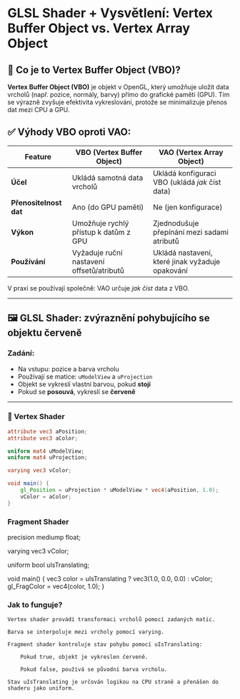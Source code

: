# GLSL Shader + Vysvětlení: Vertex Buffer Object vs. Vertex Array Object

## 🧠 Co je to Vertex Buffer Object (VBO)?

**Vertex Buffer Object (VBO)** je objekt v OpenGL, který umožňuje uložit data vrcholů (např. pozice, normály, barvy) přímo do grafické paměti (GPU). Tím se výrazně zvyšuje efektivita vykreslování, protože se minimalizuje přenos dat mezi CPU a GPU.

## ✅ Výhody VBO oproti VAO:

| Feature                        | VBO (Vertex Buffer Object)                        | VAO (Vertex Array Object)                        |
|-------------------------------|---------------------------------------------------|--------------------------------------------------|
| **Účel**                      | Ukládá samotná data vrcholů                       | Ukládá konfiguraci VBO (ukládá *jak* číst data) |
| **Přenositelnost dat**       | Ano (do GPU paměti)                              | Ne (jen konfigurace)                            |
| **Výkon**                    | Umožňuje rychlý přístup k datům z GPU            | Zjednodušuje přepínání mezi sadami atributů     |
| **Používání**                | Vyžaduje ruční nastavení offsetů/atributů        | Ukládá nastavení, které jinak vyžaduje opakování |

V praxi se používají společně: VAO určuje *jak číst* data z VBO.

---

## 🖼️ GLSL Shader: zvýraznění pohybujícího se objektu červeně

### Zadání:

- Na vstupu: pozice a barva vrcholu
- Používají se matice: `uModelView` a `uProjection`
- Objekt se vykreslí vlastní barvou, pokud **stojí**
- Pokud se **posouvá**, vykreslí se **červeně**

---

### 🧱 Vertex Shader

```glsl
attribute vec3 aPosition;
attribute vec3 aColor;

uniform mat4 uModelView;
uniform mat4 uProjection;

varying vec3 vColor;

void main() {
    gl_Position = uProjection * uModelView * vec4(aPosition, 1.0);
    vColor = aColor;
}
```
### Fragment Shader
precision mediump float;

varying vec3 vColor;

uniform bool uIsTranslating;

void main() {
    vec3 color = uIsTranslating ? vec3(1.0, 0.0, 0.0) : vColor;
    gl_FragColor = vec4(color, 1.0);
}

### Jak to funguje?

    Vertex shader provádí transformaci vrcholů pomocí zadaných matic.

    Barva se interpoluje mezi vrcholy pomocí varying.

    Fragment shader kontroluje stav pohybu pomocí uIsTranslating:

        Pokud true, objekt je vykreslen červeně.

        Pokud false, používá se původní barva vrcholu.

    Stav uIsTranslating je určován logikou na CPU straně a přenášen do shaderu jako uniform.